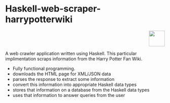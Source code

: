 # Haskell-web-scraper-harrypotterwiki

<p align="right">
  <img src="https://wiki.haskell.org/wikiupload/4/4a/HaskellLogoStyPreview-1.png" width="50">
</p>

A web crawler application written using Haskell. 
This particular implimentation scraps information from the Harry Potter Fan Wiki.

* Fully functional programming.
* downloads the HTML page for XML/JSON data
* parses the response to extract some information
* convert this information into appropriate Haskell data types
* stores that information on a database from the Haskell data types
* uses that information to answer queries from the user
